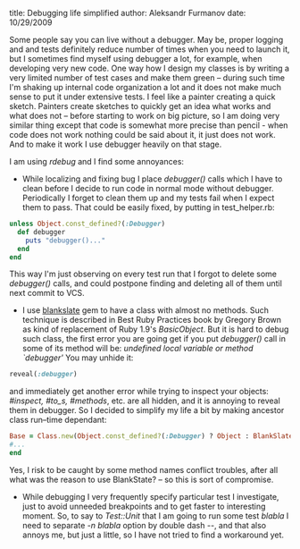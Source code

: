 title: Debugging life simplified
author: Aleksandr Furmanov
date: 10/29/2009


Some people say you can live without a debugger. May be, proper logging and and tests
definitely reduce number of times when you need to launch it, but I sometimes
find myself using debugger a lot, for example, when developing very new code.
One way how I design my classes is by writing a very limited number of test
cases and make them green – during such time I'm shaking up internal code
organization a lot and it does not make much sense to put it under extensive
tests. I feel like a painter creating a quick sketch. Painters create sketches
to quickly get an idea what works and what does not – before starting to work on big
 picture, so I am doing very similar thing except that code is somewhat more
precise than pencil - when code does not work  nothing could be said about it,
it just does not work. And to make it work I use debugger heavily on that stage.

  I am using *rdebug* and I find some annoyances:

* While localizing and fixing bug I place *debugger()* calls which I have to clean before I decide to
 run code in normal mode without debugger. Periodically I forget to clean them
 up and my tests fail when I expect them to pass. That could be easily fixed, by putting in test_helper.rb:

```ruby
unless Object.const_defined?(:Debugger)
  def debugger
    puts "debugger()..."
  end
end
```

This way I'm just observing on every test run that I forgot to delete some *debugger()*
 calls, and could postpone finding and deleting all of them until next commit to VCS.

* I use [blankslate](http://github.com/masover/blankslate) gem to have a class with almost no methods.
Such technique is described in Best Ruby Practices book by Gregory Brown as kind of
replacement of Ruby 1.9's *BasicObject*.  But it is hard to debug such class, the first error
 you are going get if you put *debugger()* call in some of its method will be:
*undefined local variable or method `debugger'*
You may unhide it:

```ruby
reveal(:debugger)
```

and immediately get another error while trying to inspect your objects: *#inspect, #to_s, #methods*, etc. are all hidden, and it
 is annoying to reveal them in debugger. So I decided to simplify my life a bit by making ancestor
class run–time dependant:

```ruby
Base = Class.new(Object.const_defined?(:Debugger) ? Object : BlankSlate) do
#...
end
```

  Yes, I risk to be caught by some method names conflict troubles, after all what was the reason to use BlankState? – so this is sort of compromise.

* While debugging I very frequently specify particular test I investigate, just to avoid unneeded breakpoints and to get faster to interesting moment. So, to say to <em>Test::Unit</em> that I am going to run some test <em>blabla</em> I need to separate <em>-n blabla</em> option by double dash <em> &#45;&#45;</em>, and that also annoys me, but just a little, so I have not tried to find a workaround yet.
